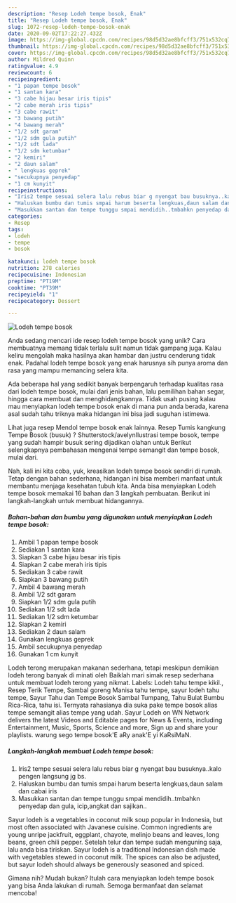 ```yaml
---
description: "Resep Lodeh tempe bosok, Enak"
title: "Resep Lodeh tempe bosok, Enak"
slug: 1072-resep-lodeh-tempe-bosok-enak
date: 2020-09-02T17:22:27.432Z
image: https://img-global.cpcdn.com/recipes/98d5d32ae8bfcff3/751x532cq70/lodeh-tempe-bosok-foto-resep-utama.jpg
thumbnail: https://img-global.cpcdn.com/recipes/98d5d32ae8bfcff3/751x532cq70/lodeh-tempe-bosok-foto-resep-utama.jpg
cover: https://img-global.cpcdn.com/recipes/98d5d32ae8bfcff3/751x532cq70/lodeh-tempe-bosok-foto-resep-utama.jpg
author: Mildred Quinn
ratingvalue: 4.9
reviewcount: 6
recipeingredient:
- "1 papan tempe bosok"
- "1 santan kara"
- "3 cabe hijau besar iris tipis"
- "2 cabe merah iris tipis"
- "3 cabe rawit"
- "3 bawang putih"
- "4 bawang merah"
- "1/2 sdt garam"
- "1/2 sdm gula putih"
- "1/2 sdt lada"
- "1/2 sdm ketumbar"
- "2 kemiri"
- "2 daun salam"
- " lengkuas geprek"
- "secukupnya penyedap"
- "1 cm kunyit"
recipeinstructions:
- "Iris2 tempe sesuai selera lalu rebus biar g nyengat bau busuknya..kalo pengen langsung jg bs."
- "Haluskan bumbu dan tumis smpai harum beserta lengkuas,daun salam dan cabai iris"
- "Masukkan santan dan tempe tunggu smpai mendidih..tmbahkn penyedap dan gula, icip,angkat dan sajikan.."
categories:
- Resep
tags:
- lodeh
- tempe
- bosok

katakunci: lodeh tempe bosok 
nutrition: 278 calories
recipecuisine: Indonesian
preptime: "PT19M"
cooktime: "PT39M"
recipeyield: "1"
recipecategory: Dessert

---
```



![Lodeh tempe bosok](https://img-global.cpcdn.com/recipes/98d5d32ae8bfcff3/751x532cq70/lodeh-tempe-bosok-foto-resep-utama.jpg)

Anda sedang mencari ide resep lodeh tempe bosok yang unik? Cara membuatnya memang tidak terlalu sulit namun tidak gampang juga. Kalau keliru mengolah maka hasilnya akan hambar dan justru cenderung tidak enak. Padahal lodeh tempe bosok yang enak harusnya sih punya aroma dan rasa yang mampu memancing selera kita.

Ada beberapa hal yang sedikit banyak berpengaruh terhadap kualitas rasa dari lodeh tempe bosok, mulai dari jenis bahan, lalu pemilihan bahan segar, hingga cara membuat dan menghidangkannya. Tidak usah pusing kalau mau menyiapkan lodeh tempe bosok enak di mana pun anda berada, karena asal sudah tahu triknya maka hidangan ini bisa jadi suguhan istimewa.

Lihat juga resep Mendol tempe bosok enak lainnya. Resep Tumis kangkung Tempe Bosok (busuk) ? Shutterstock/avelynIlustrasi tempe bosok, tempe yang sudah hampir busuk sering dijadikan olahan untuk Berikut selengkapnya pembahasan mengenai tempe semangit dan tempe bosok, mulai dari.


Nah, kali ini kita coba, yuk, kreasikan lodeh tempe bosok sendiri di rumah. Tetap dengan bahan sederhana, hidangan ini bisa memberi manfaat untuk membantu menjaga kesehatan tubuh kita. Anda bisa menyiapkan Lodeh tempe bosok memakai 16 bahan dan 3 langkah pembuatan. Berikut ini langkah-langkah untuk membuat hidangannya.

<!--inarticleads1-->

##### Bahan-bahan dan bumbu yang digunakan untuk menyiapkan Lodeh tempe bosok:

1. Ambil 1 papan tempe bosok
1. Sediakan 1 santan kara
1. Siapkan 3 cabe hijau besar iris tipis
1. Siapkan 2 cabe merah iris tipis
1. Sediakan 3 cabe rawit
1. Siapkan 3 bawang putih
1. Ambil 4 bawang merah
1. Ambil 1/2 sdt garam
1. Siapkan 1/2 sdm gula putih
1. Sediakan 1/2 sdt lada
1. Sediakan 1/2 sdm ketumbar
1. Siapkan 2 kemiri
1. Sediakan 2 daun salam
1. Gunakan  lengkuas geprek
1. Ambil secukupnya penyedap
1. Gunakan 1 cm kunyit


Lodeh terong merupakan makanan sederhana, tetapi meskipun demikian lodeh terong banyak di minati oleh Baiklah mari simak resep sederhana untuk membuat lodeh terong yang nikmat. Labels: Lodeh tahu tempe kikil., Resep Terik Tempe, Sambal goreng Manisa tahu tempe, sayur lodeh tahu tempe, Sayur Tahu dan Tempe Bosok Sambal Tumpang, Tahu Bulat Bumbu Rica-Rica, tahu isi. Ternyata rahasianya dia suka pake tempe bosok alias tempe semangit alias tempe yang udah. Sayur Lodeh on WN Network delivers the latest Videos and Editable pages for News &amp; Events, including Entertainment, Music, Sports, Science and more, Sign up and share your playlists. warung sego tempe bosok&#39;E aRy anak&#39;E yi KaRsiMaN. 

<!--inarticleads2-->

##### Langkah-langkah membuat Lodeh tempe bosok:

1. Iris2 tempe sesuai selera lalu rebus biar g nyengat bau busuknya..kalo pengen langsung jg bs.
1. Haluskan bumbu dan tumis smpai harum beserta lengkuas,daun salam dan cabai iris
1. Masukkan santan dan tempe tunggu smpai mendidih..tmbahkn penyedap dan gula, icip,angkat dan sajikan..


Sayur lodeh is a vegetables in coconut milk soup popular in Indonesia, but most often associated with Javanese cuisine. Common ingredients are young unripe jackfruit, eggplant, chayote, melinjo beans and leaves, long beans, green chili pepper. Setelah telur dan tempe sudah menguning saja, lalu anda bisa tiriskan. Sayur lodeh is a traditional Indonesian dish made with vegetables stewed in coconut milk. The spices can also be adjusted, but sayur lodeh should always be generously seasoned and spiced. 

Gimana nih? Mudah bukan? Itulah cara menyiapkan lodeh tempe bosok yang bisa Anda lakukan di rumah. Semoga bermanfaat dan selamat mencoba!
